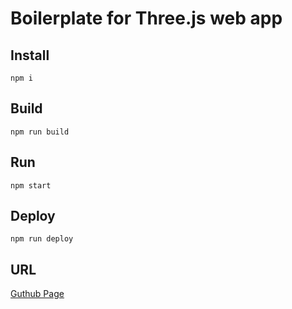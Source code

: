 # Boilerplate for Three.js web app

## Install
```
npm i
```

## Build
```
npm run build
```

## Run
```
npm start
```

## Deploy 
```
npm run deploy
```

## URL
[Guthub Page](https://yampy.github.io/threejs-boilerplate/)

